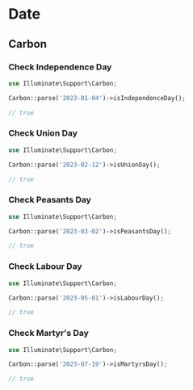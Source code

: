 # Date

## Carbon

### Check Independence Day

```php
use Illuminate\Support\Carbon;

Carbon::parse('2023-01-04')->isIndependenceDay();

// true
```

### Check Union Day

```php
use Illuminate\Support\Carbon;

Carbon::parse('2023-02-12')->isUnionDay();

// true
```

### Check Peasants Day

```php
use Illuminate\Support\Carbon;

Carbon::parse('2023-03-02')->isPeasantsDay();

// true
```

### Check Labour Day

```php
use Illuminate\Support\Carbon;

Carbon::parse('2023-05-01')->isLabourDay();

// true
```

### Check Martyr's Day

```php
use Illuminate\Support\Carbon;

Carbon::parse('2023-07-19')->isMartyrsDay();

// true
```